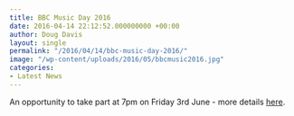 ```yaml
---
title: BBC Music Day 2016
date: 2016-04-14 22:12:52.000000000 +00:00
author: Doug Davis
layout: single
permalink: "/2016/04/14/bbc-music-day-2016/"
image: "/wp-content/uploads/2016/05/bbcmusic2016.jpg"
categories:
- Latest News
---
```

An opportunity to take part at 7pm on Friday 3rd June - more details [here](http:///services/pr/bbcmd2016/).
